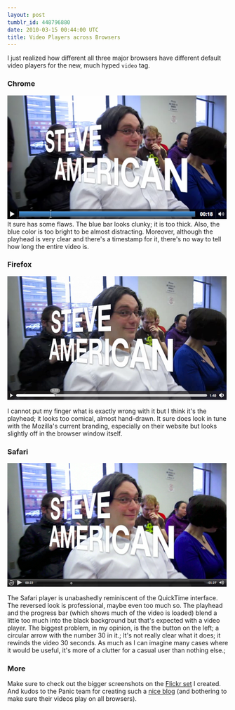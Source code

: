```yaml
---
layout: post
tumblr_id: 448796880
date: 2010-03-15 00:44:00 UTC
title: Video Players across Browsers
---
```


I just realized how different all three major browsers have different default video players for the new, much hyped <code>video</code> tag.

### Chrome
![Chrome](/static/images/video-chrome.png)
It sure has some flaws. The blue bar looks clunky; it is too thick. Also, the blue color is too bright to be almost distracting. Moreover, although the playhead is very clear and there's a timestamp for it, there's no way to tell how long the entire video is.

### Firefox
![Firefox](/static/images/video-firefox.png)

I cannot put my finger what is exactly wrong with it but I think it's the playhead; it looks too comical, almost hand-drawn. It sure does look in tune with the Mozilla's current branding, especially on their website but looks slightly off in the browser window itself.

### Safari
![Safari](/static/images/video-safari.png)

The Safari player is unabashedly reminiscent of the QuickTime interface. The reversed look is professional, maybe even too much so. The playhead and the progress bar (which shows much of the video is loaded) blend a little too much into the black background but that's expected with a video player. The biggest problem, in my opinion, is the the button on the left; a circular arrow with the number 30 in it.;
It's not really clear what it does; it rewinds the video 30 seconds. As much as I can imagine many cases where it would be useful, it's more of a clutter for a casual user than nothing else.;

### More
Make sure to check out the bigger screenshots on the <a title="Flickr set for Video Players across Browsers" href="http://www.flickr.com/photos/duruk/sets/72157623621548892/">Flickr set</a> I created. And kudos to the Panic team for creating such a <a title="Steve American Blog Entry" href="http://www.panic.com/blog/2010/01/steve-american/">nice blog</a> (and bothering to make sure their videos play on all browsers).